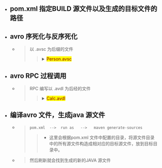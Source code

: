 
- ## pom.xml 指定BUILD 源文件以及生成的目标文件的路径

- ## avro 序死化与反序死化
    - > 以 .avsc 为后缀的文件
        >> <details>
        >> <summary><mark><font color=darkred>Person.avsc</font></mark></summary>
        >> 
        >>      {
        >>          "namespace":"avro.pojo",    // 表示包名
        >>          "type":"record",    // 声明类
        >>          "name":"Person",    // 类名
        >>          "fields":
        >>          [
        >>              {"name":"name","type":"string"}, // 声明了一个属性：String name
        >>              {"name":"age","type":"int"},
        >>              {"name":"gender","type":"boolean", "default": "false"}  // 指定默认值
        >>          ]
        >>      }
        >> </details>
        >>
    
- ## avro RPC 过程调用
    - > RPC 编写以 .avdl 为后经的文件
        >> <details>
        >> <summary><mark><font color=darkred>Calc.avdl</font></mark></summary>
        >> 
        >>      @namespace("avro.service")
        >>      protocol CalcService {
        >>          int add(int i, int j);
        >>          double max(double i, double j);
        >>      }
        >> 
        >> </details>
        >> 




- ## 编译avro 文件，生成java 源文件
    - > `pom.xml  -->  run as   -->   maven generate-sources`
        >> - 这里会根据pom.xml 文件中配置的目录，将源文件目录中的所有源文件构造成相对应的目标源文件，放到目标目录中。
    - > 然后刷新就会找到生成的新的JAVA 源文件


